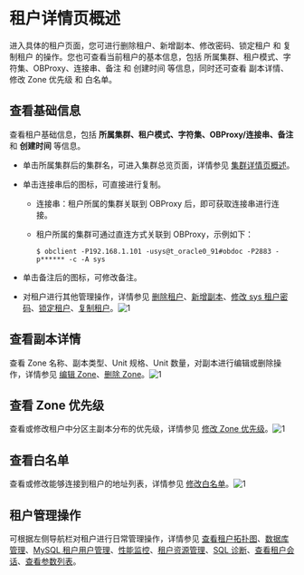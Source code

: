 租户详情页概述 
============================

进入具体的租户页面，您可进行删除租户、新增副本、修改密码、锁定租户 和 复制租户 的操作。您也可查看当前租户的基本信息，包括 所属集群、租户模式、字符集、OBProxy、连接串、备注 和 创建时间 等信息，同时还可查看 副本详情、修改 Zone 优先级 和 白名单。

**查看基础信息** 
-------------------------------

查看租户基础信息，包括 **所属集群、租户模式、字符集、OBProxy/连接串、备注** 和 **创建时间** 等信息。

* 单击所属集群后的集群名，可进入集群总览页面，详情参见 [集群详情页概述](../1.cluster-features/3.cluster-overview.md)。

  

* 单击连接串后的图标，可直接进行复制。

  * 连接串：租户所属的集群关联到 OBProxy 后，即可获取连接串进行连接。

    
  
  * 租户所属的集群可通过直连方式关联到 OBProxy，示例如下：

    ```unknow
    $ obclient -P192.168.1.101 -usys@t_oracle0_91#obdoc -P2883 -p****** -c -A sys
    ```

    
  

  

* 单击备注后的图标，可修改备注。

  

* 对租户进行其他管理操作，详情参见 [删除租户](../../3.ob-cloud-platform/5.manage-tenants/2.basic-tenant-operations/6.userguide-delete-a-tenant.md)、[新增副本](../../5.manage-tenants/2.basic-tenant-operations/7.add-copy.md)、[修改 sys 租户密码](../../5.manage-tenants/2.basic-tenant-operations/8.modify-the-sys-tenant-password.md)、[锁定租户](../../5.manage-tenants/2.basic-tenant-operations/4.locked-tenants.md)、[复制租户](../../5.manage-tenants/2.basic-tenant-operations/5.replication-tenant.md)。![1](https://help-static-aliyun-doc.aliyuncs.com/assets/img/zh-CN/5547730261/p271395.png)

  




查看副本详情 
---------------------------

查看 Zone 名称、副本类型、Unit 规格、Unit 数量，对副本进行编辑或删除操作，详情参见 [编辑 Zone](../../5.manage-tenants/2.basic-tenant-operations/9.edit-the-tenant-copy-in-the-zone.md)、[删除 Zone](../../3.ob-cloud-platform/5.manage-tenants/2.basic-tenant-operations/10.delete-a-replica-of-a-tenant-in-a-private-zone.md)。![1](https://help-static-aliyun-doc.aliyuncs.com/assets/img/zh-CN/5547730261/p265480.png)

查看 Zone 优先级 
--------------------------------

查看或修改租户中分区主副本分布的优先级，详情参见 [修改 Zone 优先级](../../5.manage-tenants/2.basic-tenant-operations/11.modify-a-zone-priority.md)。![1](https://help-static-aliyun-doc.aliyuncs.com/assets/img/zh-CN/5547730261/p265481.png)

查看白名单 
--------------------------

查看或修改能够连接到租户的地址列表，详情参见 [修改白名单](../../5.manage-tenants/2.basic-tenant-operations/12.modify-whitelist.md)。![1](https://help-static-aliyun-doc.aliyuncs.com/assets/img/zh-CN/5547730261/p265484.png)

租户管理操作 
---------------------------

可根据左侧导航栏对租户进行日常管理操作，详情参见 [查看租户拓扑图](../../3.ob-cloud-platform/5.manage-tenants/3.userguide-view-the-tenant-topology.md)、[数据库管理](../../../3.ob-cloud-platform/5.manage-tenants/4.database-management.md)、[MySQL 租户用户管理](../../../3.ob-cloud-platform/5.manage-tenants/5.mysql-tenant-user-management.md)、[性能监控](../../../3.ob-cloud-platform/5.manage-tenants/7.userguide-performance-monitoring.md)、[租户资源管理](../../../3.ob-cloud-platform/5.manage-tenants/8.tenant-resource-management.md)、[SQL 诊断](t2009297.html#topic-2009297)、[查看租户会话](t1954724.html#topic-2639546)、[查看参数列表](../../5.manage-tenants/11.userguide-parameters/1.userguide-view-the-parameter-list.md)。
